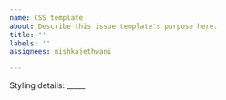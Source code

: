 ```yaml
---
name: CSS template
about: Describe this issue template's purpose here.
title: ''
labels: ''
assignees: mishkajethwani

---
```


Styling details: _____
